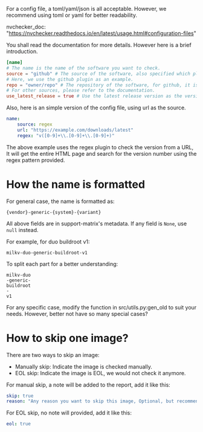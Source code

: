 For a config file, a toml/yaml/json is all acceptable.
However, we recommend using toml or yaml for better readability.

nvchecker_doc: "https://nvchecker.readthedocs.io/en/latest/usage.html#configuration-files"

You shall read the documentation for more details. However here is a brief introduction.

```toml
[name]
# The name is the name of the software you want to check.
source = "github" # The source of the software, also specified which plugin to use.
# Here, we use the github plugin as an example.
repo = "owner/repo" # The repository of the software, for github, it is in the form of owner/repo.
# For other sources, please refer to the documentation.
use_latest_release = true # Use the latest release version as the version.
```

Also, here is an simple version of the config file, using url as the source.

```yaml
name:
    source: regex
    url: "https://example.com/downloads/latest"
    regex: "v([0-9]+\\.[0-9]+\\.[0-9]+)"
```

The above example uses the regex plugin to check the version from a URL, It will get the entire HTML page and search for the version number using the regex pattern provided.

# How the name is formatted

For general case, the name is formatted as:
```
{vendor}-generic-{system}-{variant}
```

All above fields are in support-matrix's metadata. If any field is `None`, use `null` instead.

For example, for duo buildroot v1:
```
milkv-duo-generic-buildroot-v1
```

To split each part for a better understanding:
```
milkv-duo
-generic-
buildroot
-
v1
```

For any specific case, modify the function in src/utils.py:gen_old to suit your needs. However, better not have so many special cases?

# How to skip one image?

There are two ways to skip an image:
- Manually skip: Indicate the image is checked manually.
- EOL skip: Indicate the image is EOL, we would not check it anymore.

For manual skip, a note will be added to the report, add it like this:
```yaml
skip: true
reason: "Any reason you want to skip this image, Optional, but recommended to add."
```

For EOL skip, no note will provided, add it like this:
```yaml
eol: true
```
